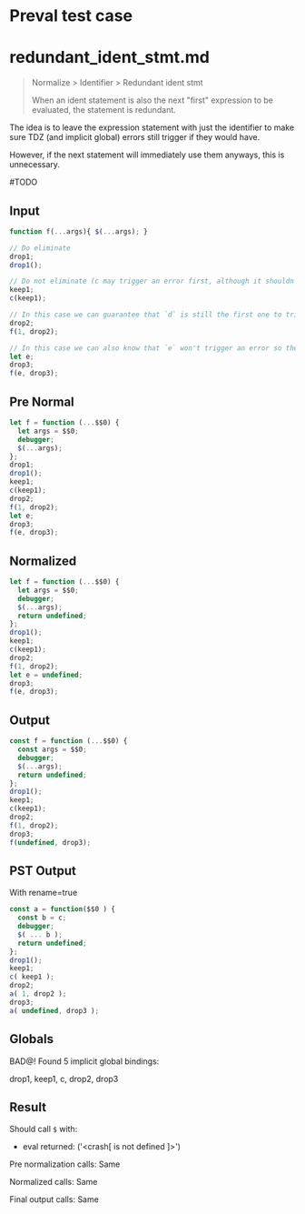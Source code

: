 # Preval test case

# redundant_ident_stmt.md

> Normalize > Identifier > Redundant ident stmt
>
> When an ident statement is also the next "first" expression to be evaluated, the statement is redundant.

The idea is to leave the expression statement with just the identifier to make sure TDZ (and implicit global) errors still trigger if they would have.

However, if the next statement will immediately use them anyways, this is unnecessary.

#TODO

## Input

`````js filename=intro
function f(...args){ $(...args); }

// Do eliminate
drop1;
drop1();

// Do not eliminate (c may trigger an error first, although it shouldn't matter which var trips it if both do anyways...)
keep1;
c(keep1);

// In this case we can guarantee that `d` is still the first one to trigger an error (because the literal won't).
drop2;
f(1, drop2);

// In this case we can also know that `e` won't trigger an error so the expression statement is still redundant...
let e;
drop3;
f(e, drop3);
`````

## Pre Normal

`````js filename=intro
let f = function (...$$0) {
  let args = $$0;
  debugger;
  $(...args);
};
drop1;
drop1();
keep1;
c(keep1);
drop2;
f(1, drop2);
let e;
drop3;
f(e, drop3);
`````

## Normalized

`````js filename=intro
let f = function (...$$0) {
  let args = $$0;
  debugger;
  $(...args);
  return undefined;
};
drop1();
keep1;
c(keep1);
drop2;
f(1, drop2);
let e = undefined;
drop3;
f(e, drop3);
`````

## Output

`````js filename=intro
const f = function (...$$0) {
  const args = $$0;
  debugger;
  $(...args);
  return undefined;
};
drop1();
keep1;
c(keep1);
drop2;
f(1, drop2);
drop3;
f(undefined, drop3);
`````

## PST Output

With rename=true

`````js filename=intro
const a = function($$0 ) {
  const b = c;
  debugger;
  $( ... b );
  return undefined;
};
drop1();
keep1;
c( keep1 );
drop2;
a( 1, drop2 );
drop3;
a( undefined, drop3 );
`````

## Globals

BAD@! Found 5 implicit global bindings:

drop1, keep1, c, drop2, drop3

## Result

Should call `$` with:
 - eval returned: ('<crash[ <ref> is not defined ]>')

Pre normalization calls: Same

Normalized calls: Same

Final output calls: Same
